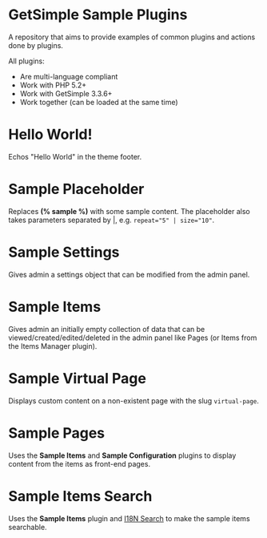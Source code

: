 # GetSimple Sample Plugins
A repository that aims to provide examples of common plugins and actions done
by plugins.

All plugins:

* Are multi-language compliant
* Work with PHP 5.2+
* Work with GetSimple 3.3.6+
* Work together (can be loaded at the same time)

# Hello World!
Echos "Hello World" in the theme footer.

# Sample Placeholder
Replaces **(% sample %)** with some sample content. The placeholder also takes
parameters separated by |, e.g. `repeat="5" | size="10"`.

# Sample Settings
Gives admin a settings object that can be modified from the admin panel.

# Sample Items
Gives admin an initially empty collection of data that can be viewed/created/edited/deleted
in the admin panel like Pages (or Items from the Items Manager plugin).

# Sample Virtual Page
Displays custom content on a non-existent page with the slug `virtual-page`.

# Sample Pages
Uses the **Sample Items** and **Sample Configuration** plugins to display content from
the items as front-end pages.

# Sample Items Search
Uses the **Sample Items** plugin and [I18N Search](http://get-simple.info/extend/plugin/i18n/82/) to make the sample items searchable.
